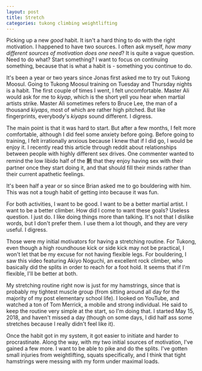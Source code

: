 ```yaml
---
layout: post
title: Stretch
categories: tukong climbing weightlifting
---
```


Picking up a new _good_ habit. It isn't a hard thing to do with the right motivation. I happened to
have two sources. I often ask myself, _how many different sources of motivation does one need_? It
is quite a vague question. Need to do what? Start something? I want to focus on continuing
something, because that is what a habit is - something you continue to do.

It's been a year or two years since Jonas first asked me to try out Tukong Moosul. Going to Tukong
Moosul training on Tuesday and Thursday nights is a habit. The first couple of times I went, I felt
uncomfortable. Master Ali would ask for me to _kiyap_, which is the short yell you hear when martial
artists strike. Master Ali sometimes refers to Bruce Lee, the man of a thousand _kiyaps_, most of
which are rather high pitched. But like fingerprints, everybody's _kiyaps_ sound different. I
digress.

The main point is that it was hard to start. But after a few months, I felt more comfortable,
although I did feel some anxiety before going. Before going to training, I felt irrationally anxious
because I knew that if I did go, I would be enjoy it. I recently read this article through reddit
about relationships between people with highly different sex drives. One commenter wanted to remind
the low libido half of the 鶼 that they enjoy having sex with their partner once they start doing
it, and that should fill their minds rather than their current apathetic feelings.

It's been half a year or so since Brian asked me to go bouldering with him. This was not a tough
habit of getting into because it was fun.

For both activities, I want to be good. I want to be a better martial artist. I want to be a better
climber. How did I come to want these goals? Useless question. I just do. I like doing things more
than talking. It's not that I dislike words, but I don't prefer them. I use them a lot though, and
they are very useful. I digress.

Those were my initial motivators for having a stretching routine. For Tukong, even though a high
roundhouse kick or side kick may not be practical, I won't let that be my excuse for not having
flexible legs. For bouldering, I saw this video featuring Akiyo Noguchi, an excellent rock climber,
who basically did the splits in order to reach for a foot hold. It seems that if I'm flexible, I'll
be better at both.

My stretching routine right now is just for my hamstrings, since that is probably my tightest muscle
group (from sitting around all day for the majority of my post elementary school life). I looked on
YouTube, and watched a ton of Tom Merrick, a mobile and strong individual. He said to keep the
routine very simple at the start, so I'm doing that. I started May 15, 2018, and haven't missed a
day (though on some days, I did half ass some stretches because I really didn't feel like it).

Once the habit got in my system, it got easier to initiate and harder to procrastinate. Along the
way, with my two initial sources of motivation, I've gained a few more. I want to be able to pike
and do the splits. I've gotten small injuries from weightlifting, squats specifically, and I think
that tight hamstrings were messing with my form under maximal loads.
